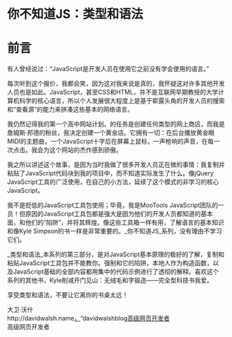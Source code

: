 
# 你不知道JS：类型和语法

# 前言

有人曾经说过：“JavaScript是开发人员在使用它之前没有学会使用的语言。”

每次听到这个报价，我都会笑，因为这对我来说是真的，我怀疑这对许多其他开发人员也是如此。JavaScript，甚至CSS和HTML，并不是互联网早期教授的大学计算机科学的核心语言，所以个人发展很大程度上是基于崭露头角的开发人员的搜索和“查看源”的能力来拼凑这些基本的网络语言。

我仍然记得我的第一个高中网站计划。的任务是创建任何类型的网上商店，而我是詹姆斯·邦德的粉丝，我决定创建一个黄金店。它拥有一切：在后台播放黄金眼MIDI的主题曲，一个JavaScript十字后在屏幕上鼠标，一声枪响的声音，在每一次点击。我会为这个网站的杰作感到骄傲。

我之所以讲述这个故事，是因为当时我做了很多开发人员正在做的事情：我复制并粘贴了JavaScript代码块到我的项目中，而不知道实际发生了什么。像jQuery JavaScript工具的广泛使用，在自己的小方法，延续了这个模式的非学习的核心JavaScript。

我不是贬低的JavaScript工具包使用；毕竟，我是MooTools JavaScript团队的一员！但原因的JavaScript工具包都是强大是因为他们的开发人员都知道的基本面，和他们的“陷阱”，并将其辉煌。像这些工具箱一样有用，了解语言的基本知识和像Kyle Simpson的书一样是非常重要的。_你不知道JS_系列，没有理由不学习它们。

_类型和语法_本系列的第三部分，是对JavaScript基本原理的极好的了解，复制和粘贴JavaScript工具包并不能教你。强制和它的陷阱，本地人作为构造函数，以及JavaScript基础的全部内容都用集中的代码示例进行了透彻的解释。喜欢这个系列的其他书，Kyle削减开门见山：无绒毛和字锻造——完全型科技书我爱。

享受类型和语法，不要让它离你的书桌太远！

大卫·沃什<br>http&#x3A;//davidwalsh.name[，](http://davidwalsh.name)“davidwalshblog[高级网页开发者](http://twitter.com/davidwalshblog)<br>高级网页开发者
